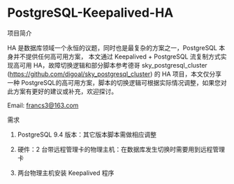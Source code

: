 # PostgreSQL-Keepalived-HA

项目简介

  HA 是数据库领域一个永恒的议题，同时也是最复杂的方案之一，PostgreSQL 本身并不提供任何高可用方案， 本文通过 Keepalived + PostgreSQL 流复制方式实现高可用 HA，故障切换逻辑和部分脚本参考德哥 sky_postgresql_cluster (https://github.com/digoal/sky_postgresql_cluster) 的 HA 项目，本文仅分享一种 PostgreSQL的高可用方案，脚本的切换逻辑可根据实际情况调整，如果您对此方案有更好的建议或补充，欢迎探讨。
    
   
Email: francs3@163.com

需求

1) PostgreSQL 9.4 版本：其它版本脚本需做相应调整

2) 硬件：2 台带远程管理卡的物理主机：在数据库发生切换时需要用到远程管理卡

3) 两台物理主机安装 Keepalived 程序
